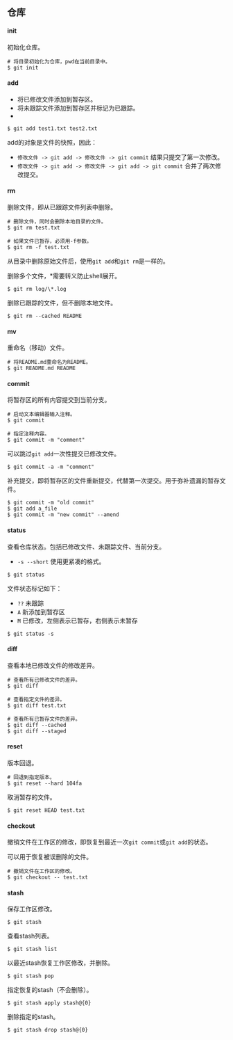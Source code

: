 ## 仓库

#### init
初始化仓库。

``` SHELL
# 将目录初始化为仓库，pwd在当前目录中。
$ git init
```

#### add
- 将已修改文件添加到暂存区。
- 将未跟踪文件添加到暂存区并标记为已跟踪。
- 
``` SHELL
$ git add test1.txt test2.txt
```

add的对象是文件的快照，因此：
- `修改文件 -> git add -> 修改文件 -> git commit` 结果只提交了第一次修改。
- `修改文件 -> git add -> 修改文件 -> git add -> git commit` 合并了两次修改提交。

#### rm
删除文件，即从已跟踪文件列表中删除。

``` SHELL
# 删除文件，同时会删除本地目录的文件。
$ git rm test.txt

# 如果文件已暂存，必须用-f参数。
$ git rm -f test.txt
```

从目录中删除原始文件后，使用`git add`和`git rm`是一样的。

删除多个文件，*需要转义防止shell展开。
``` SHELL
$ git rm log/\*.log
```

删除已跟踪的文件，但不删除本地文件。

``` SHELL
$ git rm --cached README
```

#### mv
重命名（移动）文件。
``` SHELL
# 将README.md重命名为README。
$ git README.md README
```

#### commit
将暂存区的所有内容提交到当前分支。

``` SHELL
# 启动文本编辑器输入注释。
$ git commit

# 指定注释内容。
$ git commit -m "comment"
```

可以跳过`git add`一次性提交已修改文件。

``` SHELL
$ git commit -a -m "comment"
```

补充提交，即将暂存区的文件重新提交，代替第一次提交。用于弥补遗漏的暂存文件。
``` SHELL
$ git commit -m "old commit"
$ git add a_file
$ git commit -m "new commit" --amend
```

#### status
查看仓库状态。包括已修改文件、未跟踪文件、当前分支。

- `-s --short` 使用更紧凑的格式。

``` SHELL
$ git status
```

文件状态标记如下：
- `??` 未跟踪
- `A` 新添加到暂存区
- `M` 已修改，左侧表示已暂存，右侧表示未暂存

``` SHELL
$ git status -s
```

#### diff
查看本地已修改文件的修改差异。
``` SHELL
# 查看所有已修改文件的差异。
$ git diff

# 查看指定文件的差异。
$ git diff test.txt

# 查看所有已暂存文件的差异。
$ git diff --cached
$ git diff --staged
```

#### reset
版本回退。

``` SHELL
# 回退到指定版本。
$ git reset --hard 104fa
```

取消暂存的文件。
``` SHELL
$ git reset HEAD test.txt
```

#### checkout

撤销文件在工作区的修改，即恢复到最近一次`git commit`或`git add`的状态。

可以用于恢复被误删除的文件。

``` SHELL
# 撤销文件在工作区的修改。
$ git checkout -- test.txt
```

#### stash

保存工作区修改。

``` SHELL
$ git stash
```

查看stash列表。

``` SHELL
$ git stash list
```

以最近stash恢复工作区修改，并删除。

``` SHELL
$ git stash pop
```

指定恢复的stash（不会删除）。

``` SHELL
$ git stash apply stash@{0}
```

删除指定的stash。
``` SHELL
$ git stash drop stash@{0}
```
